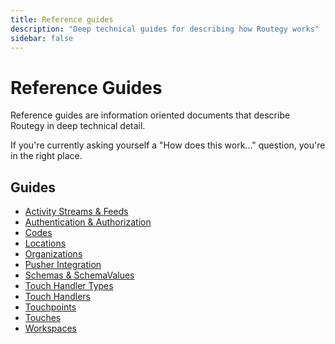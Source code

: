 ```yaml
---
title: Reference guides
description: "Deep technical guides for describing how Routegy works"
sidebar: false
---
```


# Reference Guides

Reference guides are information oriented documents that describe Routegy in deep technical detail.

If you're currently asking yourself a "How does this work..." question, you're in the right place.

## Guides

* [Activity Streams & Feeds](/reference/activity.html)
* [Authentication & Authorization](/reference/auth.html)
* [Codes](/reference/codes.html)
* [Locations](/reference/locations.html)
* [Organizations](/reference/organizations.html)
* [Pusher Integration](/reference/pusher.html)
* [Schemas & SchemaValues](/reference/schemas.html)
* [Touch Handler Types](/reference/touch-handler-types/)
* [Touch Handlers](/reference/touch-handlers.html)
* [Touchpoints](/reference/touchpoints.html)
* [Touches](/reference/touches.html)
* [Workspaces](/reference/workspaces.html)
